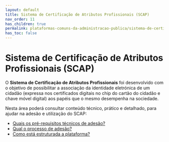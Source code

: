 ```yaml
---
layout: default
title: Sistema de Certificação de Atributos Profissionais (SCAP)
nav_order: 11
has_children: true
permalink: plataformas-comuns-da-administracao-publica/sistema-de-certificacao-de-atributos-profissionais-scap
has_toc: false
---
```


# Sistema de Certificação de Atributos Profissionais (SCAP)

O **Sistema de Certificação de Atributos Profissionais** foi desenvolvido com o objetivo de possibilitar a associação da identidade eletrónica de um cidadão (expressa nos certificados digitais no chip do cartão do cidadão e chave móvel digital) aos papéis que o mesmo desempenha na sociedade.

Nesta área poderá consultar conteúdo técnico, prático e detalhado, para ajudar na adesão e utilização do SCAP:

- [Quais os pré-requisitos técnicos de adesão?](/GuiasMosaico/plataformas-comuns-da-administracao-publica/quais-os-pre-requisitos-tecnicos-de-adesao.html)
- [Qual o processo de adesão?](/GuiasMosaico/plataformas-comuns-da-administracao-publica/qual-o-processo-de-adesao.html)
- [Como está estruturada a plataforma?](/GuiasMosaico/plataformas-comuns-da-administracao-publica/como-esta-estruturada-a-plataforma.html)

